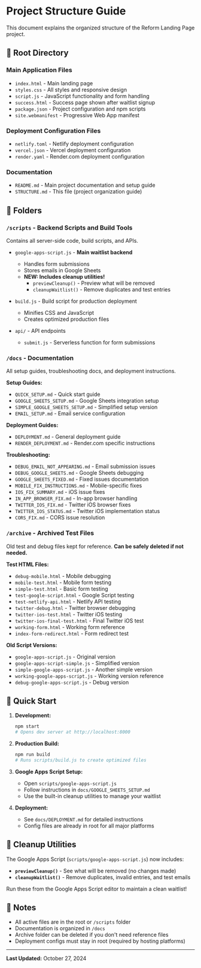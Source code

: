 # Project Structure Guide

This document explains the organized structure of the Reform Landing Page project.

## 📂 Root Directory

### Main Application Files
- `index.html` - Main landing page
- `styles.css` - All styles and responsive design
- `script.js` - JavaScript functionality and form handling
- `success.html` - Success page shown after waitlist signup
- `package.json` - Project configuration and npm scripts
- `site.webmanifest` - Progressive Web App manifest

### Deployment Configuration Files
- `netlify.toml` - Netlify deployment configuration
- `vercel.json` - Vercel deployment configuration  
- `render.yaml` - Render.com deployment configuration

### Documentation
- `README.md` - Main project documentation and setup guide
- `STRUCTURE.md` - This file (project organization guide)

## 📁 Folders

### `/scripts` - Backend Scripts and Build Tools
Contains all server-side code, build scripts, and APIs.

- `google-apps-script.js` - **Main waitlist backend**
  - Handles form submissions
  - Stores emails in Google Sheets
  - **NEW: Includes cleanup utilities!**
    - `previewCleanup()` - Preview what will be removed
    - `cleanupWaitlist()` - Remove duplicates and test entries
  
- `build.js` - Build script for production deployment
  - Minifies CSS and JavaScript
  - Creates optimized production files

- `api/` - API endpoints
  - `submit.js` - Serverless function for form submissions

### `/docs` - Documentation
All setup guides, troubleshooting docs, and deployment instructions.

**Setup Guides:**
- `QUICK_SETUP.md` - Quick start guide
- `GOOGLE_SHEETS_SETUP.md` - Google Sheets integration setup
- `SIMPLE_GOOGLE_SHEETS_SETUP.md` - Simplified setup version
- `EMAIL_SETUP.md` - Email service configuration

**Deployment Guides:**
- `DEPLOYMENT.md` - General deployment guide
- `RENDER_DEPLOYMENT.md` - Render.com specific instructions

**Troubleshooting:**
- `DEBUG_EMAIL_NOT_APPEARING.md` - Email submission issues
- `DEBUG_GOOGLE_SHEETS.md` - Google Sheets debugging
- `GOOGLE_SHEETS_FIXED.md` - Fixed issues documentation
- `MOBILE_FIX_INSTRUCTIONS.md` - Mobile-specific fixes
- `IOS_FIX_SUMMARY.md` - iOS issue fixes
- `IN_APP_BROWSER_FIX.md` - In-app browser handling
- `TWITTER_IOS_FIX.md` - Twitter iOS browser fixes
- `TWITTER_IOS_STATUS.md` - Twitter iOS implementation status
- `CORS_FIX.md` - CORS issue resolution

### `/archive` - Archived Test Files
Old test and debug files kept for reference. **Can be safely deleted if not needed.**

**Test HTML Files:**
- `debug-mobile.html` - Mobile debugging
- `mobile-test.html` - Mobile form testing
- `simple-test.html` - Basic form testing
- `test-google-script.html` - Google Script testing
- `test-netlify-api.html` - Netlify API testing
- `twitter-debug.html` - Twitter browser debugging
- `twitter-ios-test.html` - Twitter iOS testing
- `twitter-ios-final-test.html` - Final Twitter iOS test
- `working-form.html` - Working form reference
- `index-form-redirect.html` - Form redirect test

**Old Script Versions:**
- `google-apps-script.js` - Original version
- `google-apps-script-simple.js` - Simplified version
- `simple-google-apps-script.js` - Another simple version
- `working-google-apps-script.js` - Working version reference
- `debug-google-apps-script.js` - Debug version

## 🚀 Quick Start

1. **Development:**
   ```bash
   npm start
   # Opens dev server at http://localhost:8000
   ```

2. **Production Build:**
   ```bash
   npm run build
   # Runs scripts/build.js to create optimized files
   ```

3. **Google Apps Script Setup:**
   - Open `scripts/google-apps-script.js`
   - Follow instructions in `docs/GOOGLE_SHEETS_SETUP.md`
   - Use the built-in cleanup utilities to manage your waitlist

4. **Deployment:**
   - See `docs/DEPLOYMENT.md` for detailed instructions
   - Config files are already in root for all major platforms

## 🧹 Cleanup Utilities

The Google Apps Script (`scripts/google-apps-script.js`) now includes:

- **`previewCleanup()`** - See what will be removed (no changes made)
- **`cleanupWaitlist()`** - Remove duplicates, invalid entries, and test emails

Run these from the Google Apps Script editor to maintain a clean waitlist!

## 📝 Notes

- All active files are in the root or `/scripts` folder
- Documentation is organized in `/docs`
- Archive folder can be deleted if you don't need reference files
- Deployment configs must stay in root (required by hosting platforms)

---

**Last Updated:** October 27, 2024

